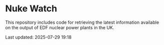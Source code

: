 # Nuke Watch

This repository includes code for retrieving the latest information available on the output of EDF nuclear power plants in the UK.

Last updated: 2025-07-29 19:18